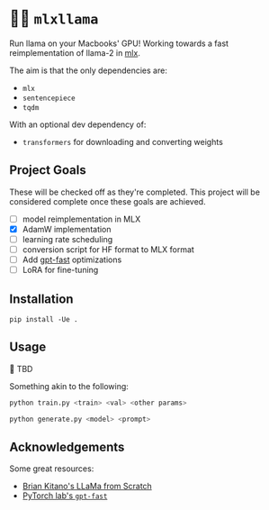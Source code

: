 # 🍏🦙 `mlxllama`

Run llama on your Macbooks' GPU!
Working towards a fast reimplementation of llama-2 in [mlx](https://ml-explore.github.io/mlx/build/html/index.html).

The aim is that the only dependencies are:
- `mlx`
- `sentencepiece`
- `tqdm`

With an optional dev dependency of:
- `transformers` for downloading and converting weights

## Project Goals

These will be checked off as they're completed.
This project will be considered complete once these goals are achieved.

- [ ] model reimplementation in MLX
- [x] AdamW implementation
- [ ] learning rate scheduling 
- [ ] conversion script for HF format to MLX format
- [ ] Add [gpt-fast](https://github.com/pytorch-labs/gpt-fast) optimizations
- [ ] LoRA for fine-tuning

## Installation

```
pip install -Ue .
```

## Usage

🚧 TBD

Something akin to the following:

```sh
python train.py <train> <val> <other params>
```

```sh
python generate.py <model> <prompt>
```

## Acknowledgements

Some great resources:

- [Brian Kitano's LLaMa from Scratch](https://blog.briankitano.com/llama-from-scratch/)
- [PyTorch lab's `gpt-fast`](https://github.com/pytorch-labs/gpt-fast)
